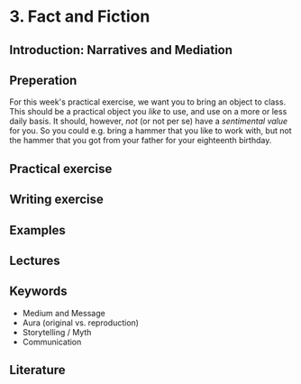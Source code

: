 # 3. Fact and Fiction

## Introduction: Narratives and Mediation

## Preperation

For this week's practical exercise, we want you to bring an object to class. This should be a practical object you *like* to use, and use on a more or less daily basis. It should, however, *not* (or not per se) have a *sentimental value* for you. So you could e.g. bring a hammer that you like to work with, but not the hammer that you got from your father for your eighteenth birthday.

## Practical exercise

## Writing exercise

## Examples

## Lectures

## Keywords

- Medium and Message
- Aura (original vs. reproduction)
- Storytelling / Myth
- Communication


## Literature